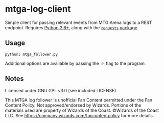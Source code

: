# mtga-log-client

Simple client for passing relevant events from MTG Arena logs to a REST endpoint. Requires [Python 3.6+](https://www.python.org/downloads/), along with the [`requests` package](http://docs.python-requests.org/en/master/).

## Usage

```
python3 mtga_follower.py
```

Additional options are available by passing the `-h` flag to the program.

## Notes

Licensed under GNU GPL v3.0 (see included LICENSE).

This MTGA log follower is unofficial Fan Content permitted under the Fan Content Policy. Not approved/endorsed by Wizards. Portions of the materials used are property of Wizards of the Coast. ©Wizards of the Coast LLC. See https://company.wizards.com/fancontentpolicy for more details.
